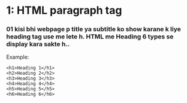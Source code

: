 
# 1: HTML paragraph tag


### 01 kisi bhi webpage p title ya subtitle ko show karane k liye heading tag use me lete h. HTML me Heading 6 types se display kara sakte h..
Example: 
```
<h1>Heading 1</h1>
<h2>Heading 2</h2>
<h3>Heading 3</h3>
<h4>Heading 4</h4>
<h5>Heading 5</h5>
<h6>Heading 6</h6>
```

